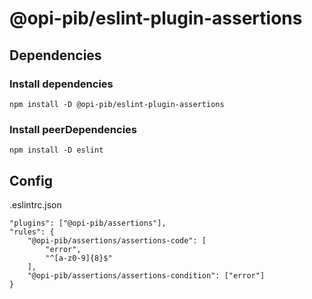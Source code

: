 # @opi-pib/eslint-plugin-assertions

## Dependencies

### Install dependencies

```
npm install -D @opi-pib/eslint-plugin-assertions
```

### Install peerDependencies

```
npm install -D eslint

```

## Config

.eslintrc.json

```
"plugins": ["@opi-pib/assertions"],
"rules": {
    "@opi-pib/assertions/assertions-code": [
        "error",
        "^[a-z0-9]{8}$"
    ],
    "@opi-pib/assertions/assertions-condition": ["error"]
}
```
